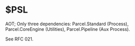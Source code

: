 # $PSL

AOT; Only three dependencies: Parcel.Standard (Process), Parcel.CoreEngine (Utilities), Parcel.Pipeline (Aux Process).

See RFC 021.